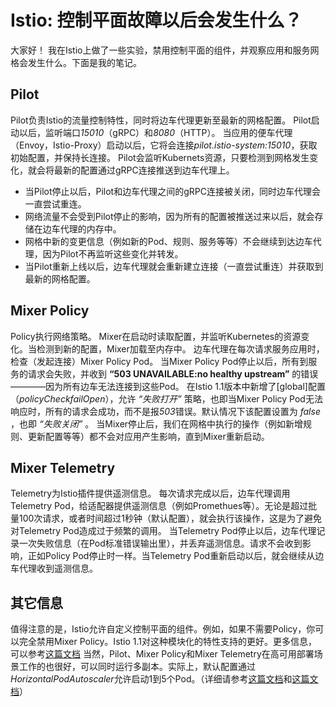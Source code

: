 # Istio: 控制平面故障以后会发生什么？
大家好！
我在Istio上做了一些实验，禁用控制平面的组件，并观察应用和服务网格会发生什么。下面是我的笔记。

## Pilot
Pilot负责Istio的流量控制特性，同时将边车代理更新至最新的网格配置。
Pilot启动以后，监听端口*15010*（gRPC）和*8080*（HTTP）。
当应用的便车代理（Envoy，Istio-Proxy）启动以后，它将会连接*pilot.istio-system:15010*，获取初始配置，并保持长连接。
Pilot会监听Kubernets资源，只要检测到网格发生变化，就会将最新的配置通过gRPC连接推送到边车代理上。
- 当Pilot停止以后，Pilot和边车代理之间的gRPC连接被关闭，同时边车代理会一直尝试重连。
- 网络流量不会受到Pilot停止的影响，因为所有的配置被推送过来以后，就会存储在边车代理的内存中。
- 网格中新的变更信息（例如新的Pod、规则、服务等等）不会继续到达边车代理，因为Pilot不再监听这些变化并转发。
- 当Pilot重新上线以后，边车代理就会重新建立连接（一直尝试重连）并获取到最新的网格配置。

## Mixer Policy
Policy执行网络策略。
Mixer在启动时读取配置，并监听Kubernetes的资源变化。当检测到新的配置，Mixer加载至内存中。
边车代理在每次请求服务应用时，检查（发起连接）Mixer Policy Pod。
当Mixer Policy Pod停止以后，所有到服务的请求会失败，并收到 **“503 UNAVAILABLE:no healthy upstream”** 的错误————因为所有边车无法连接到这些Pod。
在Istio 1.1版本中新增了[global]配置（*policyCheckfailOpen*），允许 *“失败打开”* 策略，也即当Mixer Policy Pod无法响应时，所有的请求会成功，而不是报*503*错误。默认情况下该配置设置为 *false* ，也即 *“失败关闭”* 。
当Mixer停止后，我们在网格中执行的操作（例如新增规则、更新配置等等）都不会对应用产生影响，直到Mixer重新启动。

## Mixer Telemetry
Telemetry为Istio插件提供遥测信息。
每次请求完成以后，边车代理调用Telemetry Pod，给适配器提供遥测信息（例如Promethues等）。无论是超过批量100次请求，或者时间超过1秒钟（默认配置），就会执行该操作，这是为了避免对Telemetry Pod造成过于频繁的调用。
当Telemetry Pod停止以后，边车代理记录一次失败信息（在Pod标准错误输出里），并丢弃遥测信息。请求不会收到影响，正如Policy Pod停止时一样。当Telemetry Pod重新启动以后，就会继续从边车代理收到遥测信息。

## 其它信息
值得注意的是，Istio允许自定义控制平面的组件。例如，如果不需要Policy，你可以完全禁用Mixer Policy。Istio 1.1对这种模块化的特性支持的更好。更多信息，可以参考[这篇文档](https://istio.io/docs/setup/kubernetes/minimal-install/)
当然，Pilot、Mixer Policy和Mixer Telemetry在高可用部署场景工作的也很好，可以同时运行多副本。实际上，默认配置通过*HorizontalPodAutoscaler*允许启动1到5个Pod。（详细请参考[这篇文档](https://github.com/istio/istio/blob/release-1.1/install/kubernetes/helm/subcharts/mixer/templates/autoscale.yaml#L15)和[这篇文档](https://github.com/istio/istio/blob/release-1.1/install/kubernetes/helm/subcharts/mixer/values.yaml#L14)）

